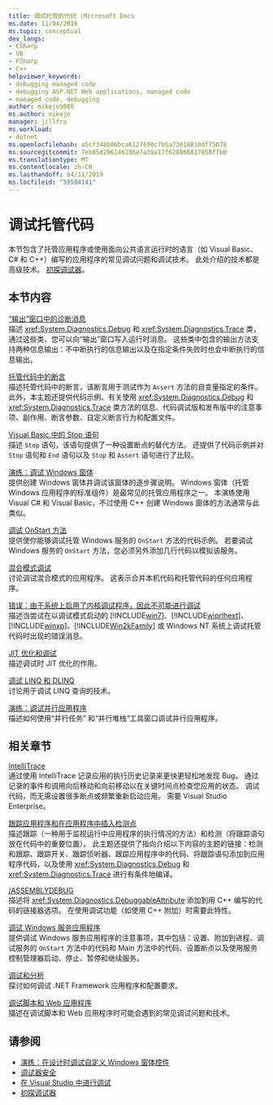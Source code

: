 ```yaml
---
title: 调试托管的代码 |Microsoft Docs
ms.date: 11/04/2016
ms.topic: conceptual
dev_langs:
- CSharp
- VB
- FSharp
- C++
helpviewer_keywords:
- debugging managed code
- debugging ASP.NET Web applications, managed code
- managed code, debugging
author: mikejo5000
ms.author: mikejo
manager: jillfra
ms.workload:
- dotnet
ms.openlocfilehash: a5cf348b06bca6127690c7b5a7301881bdf75078
ms.sourcegitcommit: 7eb85d296146186e7a39a17f628866817858ffb0
ms.translationtype: MT
ms.contentlocale: zh-CN
ms.lasthandoff: 04/11/2019
ms.locfileid: "59504141"
---
```

# <a name="debugging-managed-code"></a>调试托管代码

本节包含了托管应用程序或使用面向公共语言运行时的语言（如 Visual Basic、C# 和 C++）编写的应用程序的常见调试问题和调试技术。 此处介绍的技术都是高级技术。 [初探调试器](../debugger/debugger-feature-tour.md)。

## <a name="in-this-section"></a>本节内容

[“输出”窗口中的诊断消息](../debugger/diagnostic-messages-in-the-output-window.md)\
描述 <xref:System.Diagnostics.Debug> 和 <xref:System.Diagnostics.Trace> 类，通过这些类，您可以向“输出”窗口写入运行时消息。 这些类中包含的输出方法支持两种信息输出：不中断执行的信息输出以及在指定条件失败时也会中断执行的信息输出。

[托管代码中的断言](../debugger/assertions-in-managed-code.md)\
描述托管代码中的断言，该断言用于测试作为 `Assert` 方法的自变量指定的条件。 此外，本主题还提供代码示例、有关使用 <xref:System.Diagnostics.Debug> 和 <xref:System.Diagnostics.Trace> 类方法的信息、代码调试版和发布版中的注意事项、副作用、断言参数、自定义断言行为和配置文件。

[Visual Basic 中的 Stop 语句](../debugger/stop-statements-in-visual-basic.md)\
描述 `Stop` 语句，该语句提供了一种设置断点的替代方法。 还提供了代码示例并对 `Stop` 语句和 `End` 语句以及 `Stop` 和 `Assert` 语句进行了比较。

[演练：调试 Windows 窗体](../debugger/walkthrough-debugging-a-windows-form.md)\
提供创建 Windows 窗体并调试该窗体的逐步骤说明。 Windows 窗体（托管 Windows 应用程序的标准组件）是最常见的托管应用程序之一。 本演练使用 Visual C# 和 Visual Basic，不过使用 C++ 创建 Windows 窗体的方法通常与此类似。

[调试 OnStart 方法](../debugger/how-to-debug-the-onstart-method.md)\
提供使你能够调试托管 Windows 服务的 `OnStart` 方法的代码示例。 若要调试 Windows 服务的 `OnStart` 方法，您必须另外添加几行代码以模拟该服务。

[混合模式调试](../debugger/debugging-mixed-mode-applications.md)\
讨论调试混合模式的应用程序。 这表示合并本机代码和托管代码的任何应用程序。

[错误：由于系统上启用了内核调试程序，因此不可能进行调试](../debugger/error-debugging-isn-t-possible-because-a-kernel-debugger-is-enabled-on-the-system.md)\
描述当尝试在以调试模式启动的 [!INCLUDE[win7](../debugger/includes/win7_md.md)]、[!INCLUDE[wiprlhext](../debugger/includes/wiprlhext_md.md)]、[!INCLUDE[winxp](../code-quality/includes/winxp_md.md)]、[!INCLUDE[Win2kFamily](../code-quality/includes/win2kfamily_md.md)] 或 Windows NT 系统上调试托管代码时出现的错误消息。

[JIT 优化和调试](../debugger/jit-optimization-and-debugging.md)\
描述调试时 JIT 优化的作用。

[调试 LINQ 和 DLINQ](../debugger/debugging-linq.md)\
讨论用于调试 LINQ 查询的技术。

[演练：调试并行应用程序](../debugger/walkthrough-debugging-a-parallel-application.md)\
描述如何使用“并行任务” 和“并行堆栈”工具窗口调试并行应用程序。

## <a name="related-sections"></a>相关章节

[IntelliTrace](../debugger/intellitrace.md)\
通过使用 IntelliTrace 记录应用的执行历史记录来更快更轻松地发现 Bug。 通过记录的事件和调用向后移动和向前移动以在关键时间点检查您应用的状态。 调试代码，而无需设置很多断点或频繁重新启动应用。 需要 Visual Studio Enterprise。

[跟踪应用程序和在应用程序中插入检测点](/dotnet/framework/debug-trace-profile/tracing-and-instrumenting-applications)\
描述跟踪（一种用于监视运行中应用程序的执行情况的方法）和检测（将跟踪语句放在代码中的重要位置）。 此主题还提供了指向介绍以下内容的主题的链接：检测和跟踪、跟踪开关、跟踪侦听器、跟踪应用程序中的代码、将跟踪语句添加到应用程序代码，以及使用 <xref:System.Diagnostics.Debug> 和 <xref:System.Diagnostics.Trace> 进行有条件地编译。

[/ASSEMBLYDEBUG](/cpp/build/reference/assemblydebug-add-debuggableattribute)\
描述将 <xref:System.Diagnostics.DebuggableAttribute> 添加到用 C++ 编写的代码的链接器选项。 在使用调试功能（如使用 C++ 附加）时需要此特性。

[调试 Windows 服务应用程序](/dotnet/framework/windows-services/how-to-debug-windows-service-applications)\
提供调试 Windows 服务应用程序的注意事项，其中包括：设置、附加到进程、调试服务的 `OnStart` 方法中的代码和 Main 方法中的代码、设置断点以及使用服务控制管理器启动、停止、暂停和继续服务。

[调试和分析](/dotnet/framework/debug-trace-profile/index)\
探讨如何调试 .NET Framework 应用程序和配置要求。

[调试脚本和 Web 应用程序](/visualstudio/debugger/how-to-enable-debugging-for-aspnet-applications)\
描述在调试脚本和 Web 应用程序时可能会遇到的常见调试问题和技术。

## <a name="see-also"></a>请参阅

- [演练：在设计时调试自定义 Windows 窗体控件](/dotnet/framework/winforms/controls/walkthrough-debugging-custom-windows-forms-controls-at-design-time)
- [调试器安全](../debugger/debugger-security.md)
- [在 Visual Studio 中进行调试](../debugger/index.md)
- [初探调试器](../debugger/debugger-feature-tour.md)